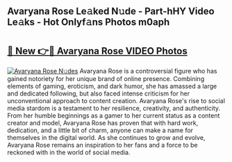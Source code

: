 ## Avaryana Rose Le𝚊ked N𝚞de - Part-hHY Video Le𝚊ks - Hot Onlyf𝚊ns Photos m0aph

# <h2><a href="http://ab42522.deff.icu/?id=Avaryana+Rose">🔗 New 👉🔴 Avaryana Rose VIDEO Photos</a></h2>

[![Avaryana Rose N𝚞des](https://i.imgur.com/rIISA9y.gif)](http://ab42522.deff.icu/?id=Avaryana+Rose)
Avaryana Rose is a controversial figure who has gained notoriety for her unique brand of online presence. Combining elements of gaming, eroticism, and dark humor, she has amassed a large and dedicated following, but also faced intense criticism for her unconventional approach to content creation. Avaryana Rose's rise to social media stardom is a testament to her resilience, creativity, and authenticity. From her humble beginnings as a gamer to her current status as a content creator and model, Avaryana Rose has proven that with hard work, dedication, and a little bit of charm, anyone can make a name for themselves in the digital world. As she continues to grow and evolve, Avaryana Rose remains an inspiration to her fans and a force to be reckoned with in the world of social media.
